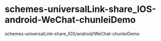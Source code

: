# schemes-universalLink-share_IOS-android-WeChat-chunleiDemo
schemes-universalLink-share_IOS/android/WeChat-chunleiDemo
